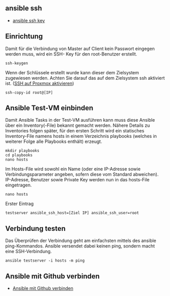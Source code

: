 ## ansible ssh

+ [ansible ssh key](ssh_key.md)

## Einrichtung

Damit für die Verbindung von Master auf Client kein Passwort eingegen werden muss, wird ein SSH-
Key für den root-Benutzer erstellt.

```
ssh-keygen
```
Wenn der Schlüssele erstellt wurde kann dieser dem Zielsystem zugewiesen werden. Achten Sie darauf das auf dem Zielsystem ssh aktiviert ist. ([SSH auf Proxmox aktivieren](https://github.com/guggenbergerME/linux_codes/blob/main/OS_Linux/ServerLinux/Proxmox/ssh/Readme.md))

```
ssh-copy-id root@[IP]
```

## Ansible Test-VM einbinden

Damit Ansible Tasks in der Test-VM ausführen kann muss diese Ansible über ein Inventory(-File)
bekannt gemacht werden. Nähere Details zu Inventories folgen später, für den ersten Schritt wird ein
statisches Inventory-File namens hosts in einem Verzeichnis playbooks (welches in weiterer Folge alle
Playbooks enthält) erzeugt.

```
mkdir playbooks
cd playbooks
nano hosts
```

Im Hosts-File wird sowohl ein Name (oder eine IP-Adresse sowie Verbindungsparameter angeben,
sofern diese vom Standard abweichen).
IP-Adresse, Benutzer sowie Private Key werden nun in das hosts-File eingetragen.

```
nano hosts
```
Erster Eintrag

```
testserver ansible_ssh_host=[Ziel IP] ansible_ssh_user=root
```

## Verbindung testen
Das Überprüfen der Verbindung geht am einfachsten mittels des ansible ping-Kommandos.
Ansible versendet dabei keinen ping, sondern macht eine SSH-Verbindung.

```
ansible testserver -i hosts -m ping
```

## Ansible mit Github verbinden

- [Ansible mit Github verbinden](https://github.com/guggenbergerME/linux_codes/blob/main/Einrichten%20%26%20Programme/Github/ssh/github_ssh.md)

